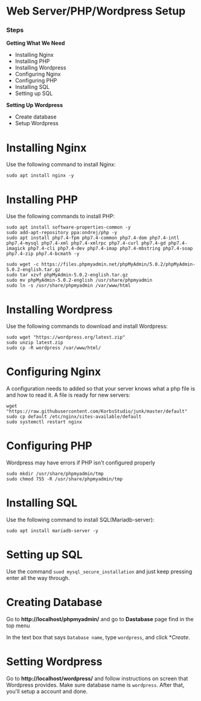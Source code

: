 # Web Server/PHP/Wordpress Setup

### Steps
**Getting What We Need**
 - Installing Nginx
 - Installing PHP
 - Installing Wordpress
 - Configuring Nginx
 - Configuring PHP
 - Installing SQL
 - Setting up SQL
 
 **Setting Up Wordpress**
 - Create database
 - Setup Wordpress

# Installing Nginx
Use the following command to install Nginx:
```
sudo apt install nginx -y
```

# Installing PHP
Use the following commands to install PHP:
```
sudo apt install software-properties-common -y
sudo add-apt-repository ppa:ondrej/php -y
sudo apt install php7.4-fpm php7.4-common php7.4-dom php7.4-intl php7.4-mysql php7.4-xml php7.4-xmlrpc php7.4-curl php7.4-gd php7.4-imagick php7.4-cli php7.4-dev php7.4-imap php7.4-mbstring php7.4-soap php7.4-zip php7.4-bcmath -y
```
```
sudo wget -c https://files.phpmyadmin.net/phpMyAdmin/5.0.2/phpMyAdmin-5.0.2-english.tar.gz
sudo tar xzvf phpMyAdmin-5.0.2-english.tar.gz
sudo mv phpMyAdmin-5.0.2-english /usr/share/phpmyadmin
sudo ln -s /usr/share/phpmyadmin /var/www/html
```

# Installing Wordpress
Use the following commands to download and install Wordpress:
```
sudo wget "https://wordpress.org/latest.zip"
sudo unzip latest.zip
sudo cp -R wordpress /var/www/html/
```
# Configuring Nginx
A configuration needs to added so that your server knows what a php file is and how to read it.
A file is ready for new servers:
```
wget "https://raw.githubusercontent.com/KorbsStudio/junk/master/default"
sudo cp default /etc/nginx/sites-available/default
sudo systemctl restart nginx
```
# Configuring PHP
Wordpress may have errors if PHP isn't configured properly
```
sudo mkdir /usr/share/phpmyadmin/tmp
sudo chmod 755 -R /usr/share/phpmyadmin/tmp
```

# Installing SQL
Use the following command to install SQL(Mariadb-server):
```
sudo apt install mariadb-server -y
```

# Setting up SQL
Use the command `suod mysql_secure_installation` and just keep pressing enter all the way through.

# Creating Database
Go to __http://localhost/phpmyadmin/__ and go to __Dastabase__ page find in the top menu

In the text box that says `Database name`, type `wordpress`, and click **Create*.

# Setting Wordpress
Go to __http://localhost/wordpress/__ and follow instructions on screen that Wordpress provides.
Make sure database name is `wordpress`. After that, you'll setup a account and done.
